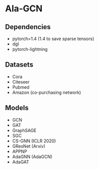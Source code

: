 # Ala-GCN

## Dependencies

- pytorch=1.4 (1.4 to save sparse tensors)
- dgl
- pytorch-lightning  


## Datasets

- Cora
- Citeseer
- Pubmed
- Amazon (co-purchasing network) 


## Models

- GCN
- GAT
- GraphSAGE
- SGC
- CS-GNN (ICLR 2020)
- GResNet (Arxiv)
- APPNP
- AdaGNN (AdaGCN)
- AdaGAT
